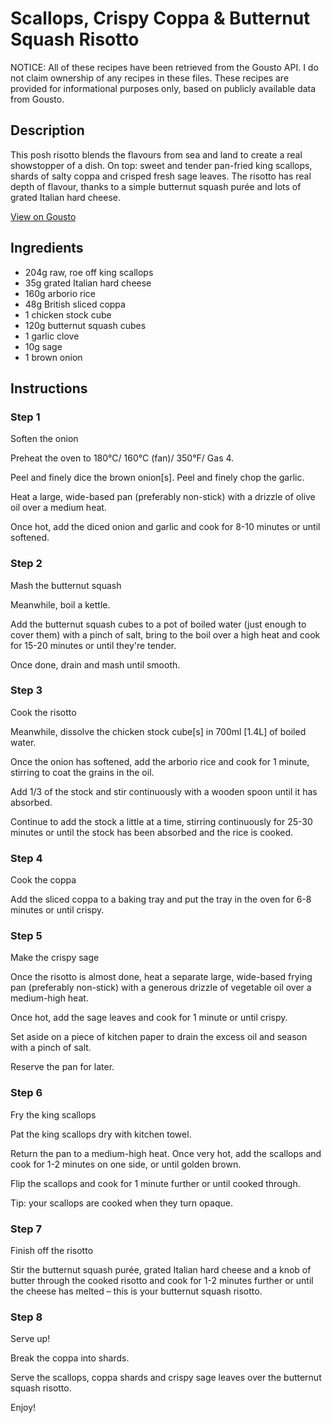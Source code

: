 # Scallops, Crispy Coppa & Butternut Squash Risotto

NOTICE: All of these recipes have been retrieved from the Gousto API. I do not claim ownership of any recipes in these files. These recipes are provided for informational purposes only, based on publicly available data from Gousto.

## Description

This posh risotto blends the flavours from sea and land to create a real showstopper of a dish. On top: sweet and tender pan-fried king scallops, shards of salty coppa and crisped fresh sage leaves. The risotto has real depth of flavour, thanks to a simple butternut squash purée and lots of grated Italian hard cheese.

[View on Gousto](https://www.gousto.co.uk/recipes/cookbook/scallops-crispy-coppa-butternut-squash-risotto)

## Ingredients

- 204g raw, roe off king scallops
- 35g grated Italian hard cheese
- 160g arborio rice
- 48g British sliced coppa
- 1 chicken stock cube
- 120g butternut squash cubes
- 1 garlic clove
- 10g sage
- 1 brown onion

## Instructions


### Step 1

Soften the onion


Preheat the oven to 180°C/ 160°C (fan)/ 350°F/ Gas 4.


Peel and finely dice the brown onion<span class="text-danger">[s]</span>. Peel and finely chop the garlic.


Heat a large, wide-based pan (preferably non-stick) with a drizzle of olive oil over a medium heat.


Once hot, add the diced onion and garlic and cook for 8-10 minutes or until softened.


### Step 2

Mash the butternut squash


Meanwhile, boil a kettle.


Add the butternut squash cubes<span class="text-highlight"> to a pot of boiled water (</span>just enough to cover them) with a pinch of <span class="text-highlight">salt</span>, bring to the boil over a high heat and cook for 15-20 minutes or until they're tender.


Once done, drain and mash until smooth.


### Step 3

Cook the risotto


Meanwhile, dissolve the chicken stock cube<span class="text-danger">[s]</span> in 700ml<span class="text-danger"> [1.4L]</span> of boiled water.


Once the onion has softened, add the arborio rice and cook for 1 minute, stirring to coat the grains in the oil.


Add <span class="text-highlight">1/3 </span>of the stock and stir continuously with a wooden spoon until it has absorbed.


Continue to add the stock a little at a time, stirring continuously for 25-30 minutes or until the stock has been absorbed and the rice is cooked.


### Step 4

Cook the coppa 


Add the sliced coppa to a baking tray and put the tray in the oven for 6-8 minutes or until crispy.


### Step 5

Make the crispy sage


Once the risotto is almost done, heat a separate large, wide-based frying pan (preferably non-stick) with a generous drizzle of vegetable oil over a medium-high heat.


Once hot, add the sage leaves and cook for 1 minute or until crispy.


Set aside on a piece of kitchen paper to drain the excess oil and season with a pinch of salt.


Reserve the pan for later.


### Step 6

Fry the king scallops


Pat the king scallops dry with kitchen towel.


Return the pan to a medium-high heat. Once very hot, add the scallops and cook for 1-2 minutes on one side, or until golden brown. 


Flip the scallops and cook for 1 minute further or until cooked through. 


Tip: your scallops are cooked when they turn opaque.


### Step 7

Finish off the risotto


Stir the butternut squash purée, grated Italian hard cheese and a knob of butter through the cooked risotto and cook for 1-2 minutes further or until the cheese has melted – this is your butternut squash risotto.

### Step 8

Serve up!


Break the coppa into shards.


Serve the scallops, coppa shards and crispy sage leaves over the butternut squash risotto.


Enjoy!

